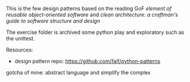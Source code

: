 This is the few design patterns based on the reading GoF <i>element of reusable object-oriented software</i> and <i>clean architecture: a craftman's guide to software structure and design</i> 

The exercise folder is archived some python play and exploratory such as the unittest.  

Resources:
- design pattern repo: https://github.com/faif/python-patterns 

gotcha of mine: abstract language and simplify the complex 